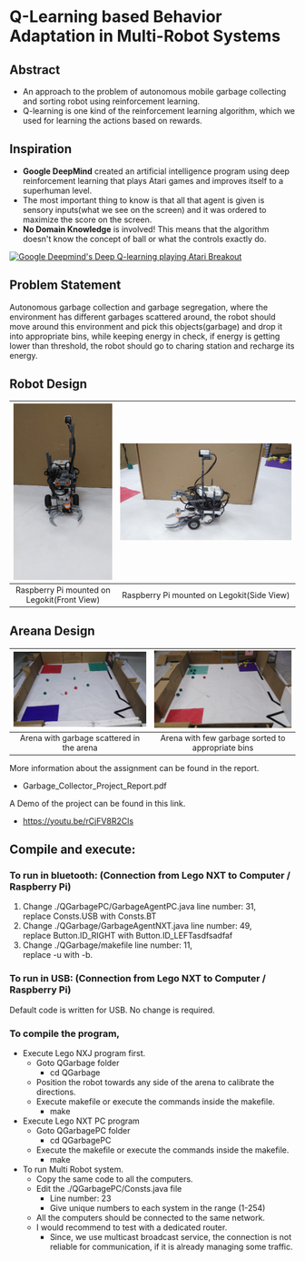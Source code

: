 # Q-Learning based Behavior Adaptation in Multi-Robot Systems

## Abstract 

 - An approach to the problem of autonomous mobile garbage collecting and sorting robot using reinforcement learning.
 - Q-learning is one kind of the reinforcement learning algorithm, which we used for learning the actions based on rewards.

## Inspiration

 - <b>Google DeepMind</b> created an artificial intelligence program using deep reinforcement learning that plays Atari games and improves itself to a superhuman level.
 - The most important thing to know is that all that agent is given is sensory inputs(what we see on the screen) and it was ordered to maximize the score on the screen.
 - <b>No Domain Knowledge</b> is involved! This means that the algorithm doesn't know the concept of ball or what the controls exactly do.

[![Google Deepmind's Deep Q-learning playing Atari Breakout](https://img.youtube.com/vi/V1eYniJ0Rnk/0.jpg "Click to watch video!")](https://www.youtube.com/watch?v=V1eYniJ0Rnk)

## Problem Statement

Autonomous garbage collection and garbage segregation, where the environment has different garbages scattered around, the robot should move around this environment and pick this objects(garbage) and drop it into appropriate bins, while keeping energy in check, if energy is getting lower than threshold, the robot should go to charing station and recharge its energy.

## Robot Design

| <img src="/Images/1.jpg" width="250px" alt="Raspberry Pi mounted on Legokit(Front View)">  | <img src="/Images/2.jpg" width="622px" alt="Raspberry Pi mounted on Legokit(Side View)"> |
|:---:|:---:|
| Raspberry Pi mounted on Legokit(Front View) | Raspberry Pi mounted on Legokit(Side View) |

## Areana Design

| <img src="/Images/6.jpg" width="436px" alt="Arena with garbage scattered in the arena">  | <img src="/Images/5.jpg" width="436px" alt="Arena with few garbage sorted to appropriate bins"> |
|:---:|:---:|
| Arena with garbage scattered in the arena | Arena with few garbage sorted to appropriate bins |



More information about the assignment can be found in the report.  
* Garbage_Collector_Project_Report.pdf

A Demo of the project can be found in this link.  
* https://youtu.be/rCjFV8R2Cls

## Compile and execute:
### To run in bluetooth: (Connection from Lego NXT to Computer / Raspberry Pi)
1) Change ./QGarbagePC/GarbageAgentPC.java line number: 31,  
   replace Consts.USB with Consts.BT
2) Change ./QGarbage/GarbageAgentNXT.java line number: 49,  
   replace Button.ID_RIGHT with Button.ID_LEFTasdfsadfaf
3) Change ./QGarbage/makefile line number: 11,  
   replace -u with -b.

### To run in USB: (Connection from Lego NXT to Computer / Raspberry Pi)
   Default code is written for USB. No change is required.

### To compile the program,
* Execute Lego NXJ program first.  
  * Goto QGarbage folder  
    * cd QGarbage  
  * Position the robot towards any side of the arena to calibrate the directions.
  * Execute makefile or execute the commands inside the makefile.  
    * make  
* Execute Lego NXT PC program  
  * Goto QGarbagePC folder
    * cd QGarbagePC
  * Execute the makefile or execute the commands inside the makefile.
    * make
* To run Multi Robot system.
  * Copy the same code to all the computers.
  * Edit the ./QGarbagePC/Consts.java file
    * Line number: 23
    * Give unique numbers to each system in the range (1-254)
  * All the computers should be connected to the same network.
  * I would recommend to test with a dedicated router.
    * Since, we use multicast broadcast service, the connection is not reliable for communication, if it is already managing some traffic.
